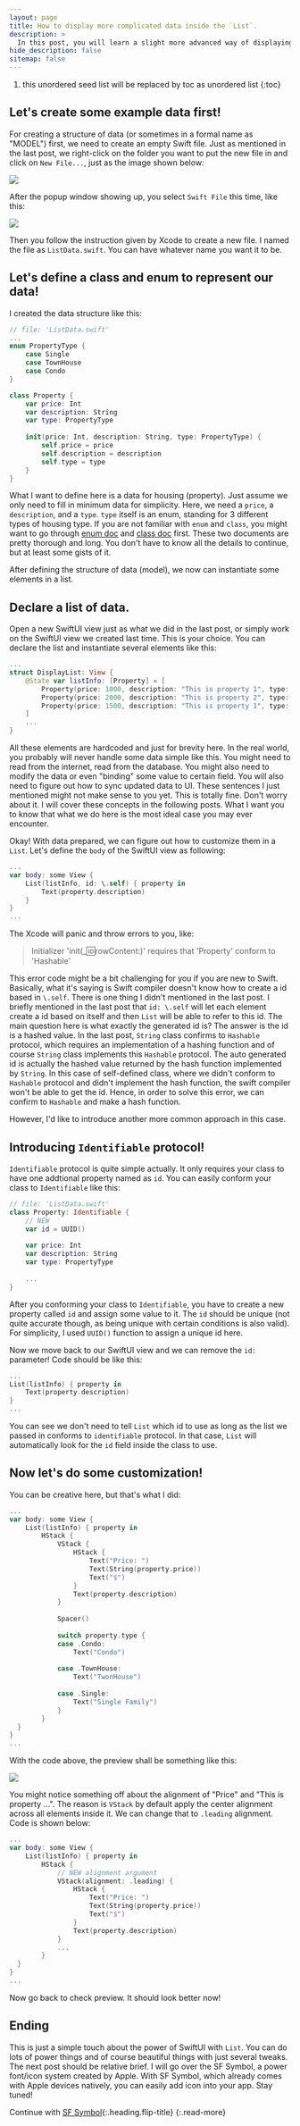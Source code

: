 ```yaml
---
layout: page
title: How to display more complicated data inside the `List`.
description: >
  In this post, you will learn a slight more advanced way of displaying and customizing the `List`.
hide_description: false
sitemap: false
---
```


1. this unordered seed list will be replaced by toc as unordered list
{:toc}

## Let's create some example data first!

For creating a structure of data (or sometimes in a formal name as "MODEL") first, we need to create an empty Swift file. Just as mentioned in the last post, we right-click on the folder you want to put the new file in and click on `New File...`, just as the image shown below:

![](../assets/img/intro/5/1.png)

After the popup window showing up, you select `Swift File` this time, like this:

![](../assets/img/intro/6/1.png)

Then you follow the instruction given by Xcode to create a new file. I named the file as `ListData.swift`. You can have whatever name you want it to be.

## Let's define a class and enum to represent our data!

I created the data structure like this:

``` swift
// file: 'ListData.swift'
...
enum PropertyType {
    case Single
    case TownHouse
    case Condo
}

class Property {
    var price: Int
    var description: String
    var type: PropertyType
    
    init(price: Int, description: String, type: PropertyType) {
        self.price = price
        self.description = description
        self.type = type
    }
}
```

What I want to define here is a data for housing (property). Just assume we only need to fill in minimum data for simplicity. Here, we need a `price`, a `description`, and a `type`. `type` itself is an enum, standing for 3 different types of housing type. If you are not familiar with `enum` and `class`, you might want to go through [enum doc](https://docs.swift.org/swift-book/LanguageGuide/Enumerations.html) and [class doc](https://docs.swift.org/swift-book/LanguageGuide/ClassesAndStructures.html) first. These two documents are pretty thorough and long. You don't have to know all the details to continue, but at least some gists of it.

After defining the structure of data (model), we now can instantiate some elements in a list.

## Declare a list of data.

Open a new SwiftUI view just as what we did in the last post, or simply work on the SwiftUI view we created last time. This is your choice. You can declare the list and instantiate several elements like this:

``` swift
...
struct DisplayList: View {
    @State var listInfo: [Property] = [
        Property(price: 1000, description: "This is property 1", type: .Condo),
        Property(price: 2000, description: "This is property 2", type: .TownHouse),
        Property(price: 1500, description: "This is property 1", type: .Single),
    ]
    ...
}
```

All these elements are hardcoded and just for brevity here. In the real world, you probably will never handle some data simple like this. You might need to read from the internet, read from the database. You might also need to modify the data or even "binding" some value to certain field. You will also need to figure out how to sync updated data to UI. These sentences I just mentioned might not make sense to you yet. This is totally fine. Don't worry about it. I will cover these concepts in the following posts. What I want you to know that what we do here is the most ideal case you may ever encounter.

Okay! With data prepared, we can figure out how to customize them in a `List`. Let's define the `body` of the SwiftUI view as following:

``` swift
...
var body: some View {
    List(listInfo, id: \.self) { property in
        Text(property.description)
    }
}
...
```

The Xcode will panic and throw errors to you, like:

> Initializer 'init(_:id:rowContent:)' requires that 'Property' conform to 'Hashable'

This error code might be a bit challenging for you if you are new to Swift. Basically, what it's saying is Swift compiler doesn't know how to create a id based in `\.self`. There is one thing I didn't mentioned in the last post. I briefly mentioned in the last post that `id: \.self` will let each element create a id based on itself and then `List` will be able to refer to this id. The main question here is what exactly the generated id is? The answer is the id is a hashed value. In the last post, `String` class confirms to `Hashable` protocol, which requires an implementation of a hashing function and of course `String` class implements this `Hashable` protocol. The auto generated id is actually the hashed value returned by the hash function implemented by `String`. In this case of self-defined class, where we didn't conform to `Hashable` protocol and didn't implement the hash function, the swift compiler won't be able to get the id. Hence, in order to solve this error, we can confirm to `Hashable` and make a hash function.

However, I'd like to introduce another more common approach in this case.

## Introducing `Identifiable` protocol!

`Identifiable` protocol is quite simple actually. It only requires your class to have one addtional property named as `id`. You can easily conform your class to `Identifiable` like this:

``` swift
// file: 'ListData.swift'
class Property: Identifiable {
    // NEW
    var id = UUID()
    
    var price: Int
    var description: String
    var type: PropertyType
    
    ...
}
```

After you conforming your class to `Identifiable`, you have to create a new property called `id` and assign some value to it. The `id` should be unique (not quite accurate though, as being unique with certain conditions is also valid). For simplicity, I used `UUID()` function to assign a unique id here.

Now we move back to our SwiftUI view and we can remove the `id:` parameter! Code should be like this:

``` swift
...
List(listInfo) { property in
    Text(property.description)
}
...
```

You can see we don't need to tell `List` which id to use as long as the list we passed in conforms to `identifiable` protocol. In that case, `List` will automatically look for the `id` field inside the class to use.

## Now let's do some customization!

You can be creative here, but that's what I did:

``` swift
...
var body: some View {
    List(listInfo) { property in
        HStack {
            VStack {
                HStack {
                    Text("Price: ")
                    Text(String(property.price))
                    Text("$")
                }
                Text(property.description)
            }
            
            Spacer()
            
            switch property.type {
            case .Condo:
                Text("Condo")
                
            case .TownHouse:
                Text("TwonHouse")
            
            case .Single:
                Text("Single Family")
            }
        }
  }
}
...
```

With the code above, the preview shall be something like this:

![](../assets/img/intro/6/2.png)

You might notice something off about the alignment of "Price" and "This is property ...". The reason is `VStack` by default apply the center alignment across all elements inside it. We can change that to `.leading` alignment. Code is shown below:

``` swift
...
var body: some View {
    List(listInfo) { property in
        HStack {
            // NEW alignment argument
            VStack(alignment: .leading) {
                HStack {
                    Text("Price: ")
                    Text(String(property.price))
                    Text("$")
                }
                Text(property.description)
            }
            ...
        }
  }
}
...
```

Now go back to check preview. It should look better now!

## Ending

This is just a simple touch about the power of SwiftUI with `List`. You can do lots of power things and of course beautiful things with just several tweaks. The next post should be relative brief. I will go over the SF Symbol, a power font/icon system created by Apple. With SF Symbol, which already comes with Apple devices natively, you can easily add icon into your app. Stay tuned!

Continue with [SF Symbol](sf_symbol.md){:.heading.flip-title}
{:.read-more}
